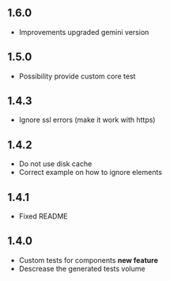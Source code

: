 ## 1.6.0

* Improvements upgraded gemini version

## 1.5.0

* Possibility provide custom core test

## 1.4.3

* Ignore ssl errors (make it work with https)

## 1.4.2

* Do not use disk cache
* Correct example on how to ignore elements

## 1.4.1

* Fixed README

## 1.4.0

* Custom tests for components **new feature**
* Descrease the generated tests volume
